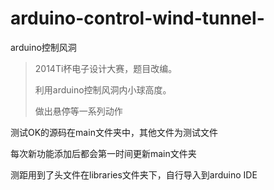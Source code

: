 arduino-control-wind-tunnel-
============================

arduino控制风洞



>2014Ti杯电子设计大赛，题目改编。
>
>利用arduino控制风洞内小球高度。
>
>做出悬停等一系列动作
>
>
>
>


测试OK的源码在main文件夹中，其他文件为测试文件

每次新功能添加后都会第一时间更新main文件夹

测距用到了头文件在libraries文件夹下，自行导入到arduino IDE
